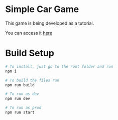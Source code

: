 # Simple Car Game

This game is being developed as a tutorial.

You can access it [here](https://medium.com/@gdomaradzki/how-to-make-a-simple-multiplayer-online-car-game-with-javascript-89d47908f995)

# Build Setup
```bash
# To install, just go to the root folder and run
npm i

# To build the files run
npm run build

# To run as dev
npm run dev

# To run as prod
npm run start
```
